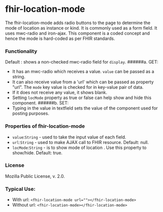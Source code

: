 # fhir-location-mode

The fhir-location-mode adds radio buttons to the page to determine the mode of location as instance or kind. It is commonly used 
 as a form field. It uses mwc-radio and iron-ajax. This component is a coded concept and hence the mode is hard-coded as per FHIR standards.

### Functionality
  Default : shows a non-checked mwc-radio field for `display`. 
 ######a. GET:
 * It has an mwc-radio which receives a value. `value` can be passed as a string.
 * It can also receive value from a 'url' which can be passed as property "url". The `mode` key value is checked for  in key-value pair of data.
  * If it does not receive any value, it shows blank.
 * Setting `locMode` property as true or false can help show and hide this component.
 ######b. SET:
 * Typing in the value in textfield sets the value of the component used for posting purposes.

### Properties of fhir-location-mode
 * `value`:`String` - used to take the input value of each field.
 * `url`:`String` - used to make AJAX call to FHIR resource. Default: null.
 * `locMode`:`String` - is to show mode of location . Use this property to show/hide. Default: true.
 ### License
 Mozilla Public License, v. 2.0.
 
 ### Typical Use:
 * With url:
 `<fhir-location-mode url=""></fhir-location-mode>`
 * Without url:
  `<fhir-location-mode></fhir-location-mode>`
